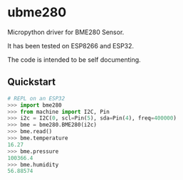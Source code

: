 # ubme280
Micropython driver for BME280 Sensor.

It has been tested on ESP8266 and ESP32.

The code is intended to be self documenting.

## Quickstart

```python
# REPL on an ESP32
>>> import bme280
>>> from machine import I2C, Pin
>>> i2c = I2C(0, scl=Pin(5), sda=Pin(4), freq=400000)
>>> bme = bme280.BME280(i2c)
>>> bme.read()
>>> bme.temperature
16.27
>>> bme.pressure
100366.4
>>> bme.humidity
56.88574
```

